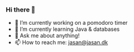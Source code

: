 ### Hi there 👋

<!--
**jasannn/jasannn** is a ✨ _special_ ✨ repository because its `README.md` (this file) appears on your GitHub profile.
-->
- 🔭 I’m currently working on a pomodoro timer
- 🌱 I’m currently learning Java & databases
- 💬 Ask me about anything!
- 📫 How to reach me: jasan@jasan.dk

